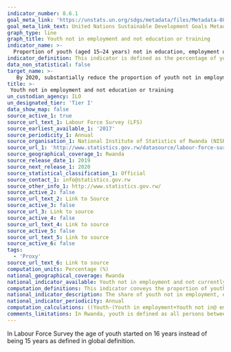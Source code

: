 ```yaml
---
indicator_number: 8.6.1
goal_meta_link: 'https://unstats.un.org/sdgs/metadata/files/Metadata-08-06-01.pdf'
goal_meta_link_text: United Nations Sustainable Development Goals Metadata (pdf 894kB)
graph_type: line
graph_title: Youth not in employment and not education or training
indicator_name: >-
  Proportion of youth (aged 15–24 years) not in education, employment or training
indicator_definition: This indicator is defined as the percentage of young persons (aged 15-24 years) not in education, employment or training, out of the total youth population. It is also called the ‘youth NEET rate’. 
data_non_statistical: false
target_name: >-
   By 2020, substantially reduce the proportion of youth not in employment, education or training
title: >-
 Youth not in employment and not education or training
un_custodian_agency: ILO
un_designated_tier: 'Tier I'
data_show_map: false
source_active_1: true
source_url_text_1: Labour Force Survey (LFS)
source_earliest_available_1: '2017'
source_periodicity_1: Annual
source_organisation_1: National Institute of Statistics of Rwanda (NISR)
source_url_1: 'http://www.statistics.gov.rw/datasource/labour-force-survey-0'
source_geographical_coverage_1: Rwanda
source_release_date_1: 2019
source_next_release_1: 2020
source_statistical_classification_1: Official
source_contact_1: info@statistics.gov.rw
source_other_info_1: http://www.statistics.gov.rw/
source_active_2: false
source_url_text_2: Link to Source
source_active_3: false
source_url_3: Link to source
source_active_4: false
source_url_text_4: Link to source
source_active_5: false
source_url_text_5: Link to source
source_active_6: false
tags:
  - 'Proxy'
source_url_text_6: Link to source
computation_units: Percentage (%)
national_geographical_coverage: Rwanda
national_indicator_available: Youth not in employment and not currently in education or training, by completed education level, sex and area.
computation_definitions: This indicator conveys the proportion of youth (aged 15-24 years) not in education, employment or training (also known as "the youth NEET rate").
national_indicator_description: The share of youth not in employment, education or training (youth NEET rate) provides a measure of youth who are outside the educational system, not in training and not in employment, and thus serves as a broader measure of potential youth labour market entrants than youth unemployment. It includes discouraged worker youth as well as those who are outside the labour force due to disability and engagement in household chores, among other reasons. NEET is also a better measure of the current universe of potential youth labour market entrants as compared with the youth inactivity rate, as the latter includes those youth who are outside the labour force and are in education, and thus are furthering their skills and qualifications.
national_indicator_periodicity: Annual
computation_calculations: ((Youth-(Youth in employment+Youth not in@ employment but in education or training)) / Youth) * 100
comments_limitations: In Rwanda, youth is defined as all persons between the ages is 16-24 years.
---
```

In Labour Force Survey the age of youth started on 16 years instead of being 15 years as defined in global definition.

